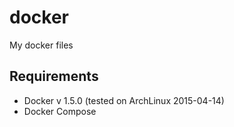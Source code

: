 # docker
My docker files

## Requirements

- Docker v 1.5.0 (tested on ArchLinux 2015-04-14)
- Docker Compose
